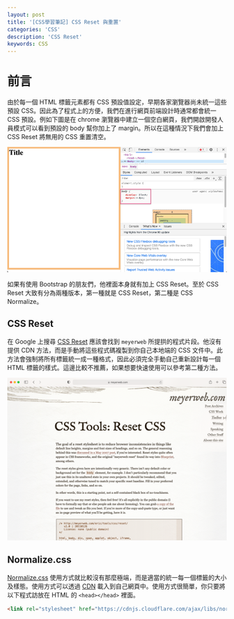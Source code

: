 ```yaml
---
layout: post
title: '[CSS學習筆記] CSS Reset 與重置'
categories: 'CSS'
description: 'CSS Reset'
keywords: CSS
---
```


# 前言
由於每一個 HTML 標籤元素都有 CSS 預設值設定，早期各家瀏覽器尚未統一這些預設 CSS。因此為了程式上的方便，我們在進行網頁前端設計時通常都會統一 CSS 預設。例如下圖是在 chrome 瀏覽器中建立一個空白網頁，我們開啟開發人員模式可以看到預設的 body 幫你加上了 margin。所以在這種情況下我們會加上 CSS Reset 將無用的 CSS 重置清空。

![](/images/posts/css/2021/img1100523-1.png)

如果有使用 Bootstrap 的朋友們，他裡面本身就有加上 CSS Reset。至於 CSS Reset 大致有分為兩種版本，第一種就是  CSS Reset，第二種是 CSS Normalize。

## CSS Reset
在 Google 上搜尋 [CSS Reset](https://meyerweb.com/eric/tools/css/reset/) 應該會找到 `meyerweb` 所提拱的程式片段。他沒有提供 CDN 方法，而是手動將這些程式碼複製到你自己本地端的 CSS 文件中。此方法會強制將所有標籤統一成一種格式，因此必須完全手動自己重新設計每一個 HTML 標籤的樣式。這邊比較不推薦，如果想要快速使用可以參考第二種方法。

![](/images/posts/css/2021/img1100523-2.png)

## Normalize.css
[Normalize.css](https://necolas.github.io/normalize.css/) 使用方式就比較沒有那麼極端，而是適當的統一每一個標籤的大小及樣態。使用方式可以透過 [CDN](https://cdnjs.com/libraries/normalize) 載入到自己網頁中。使用方式很簡單，你只要將以下程式訪放在 HTML 的 `<head></head>` 裡面。

```html
<link rel="stylesheet" href="https://cdnjs.cloudflare.com/ajax/libs/normalize/8.0.1/normalize.min.css">
```